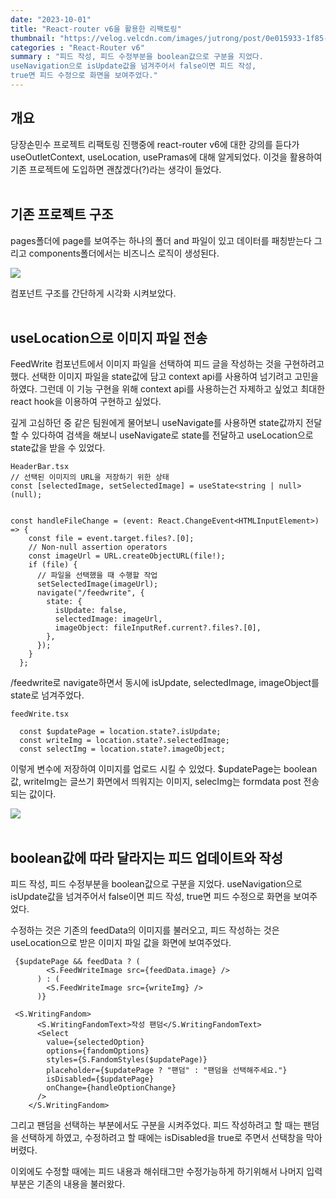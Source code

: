```yaml
---
date: "2023-10-01"
title: "React-router v6을 활용한 리팩토링"
thumbnail: "https://velog.velcdn.com/images/jutrong/post/0e015933-1f85-4e58-968c-b778ee722fb9/image.png"
categories : "React-Router v6"
summary : "피드 작성, 피드 수정부분을 boolean값으로 구분을 지었다.
useNavigation으로 isUpdate값을 넘겨주어서 false이면 피드 작성,
true면 피드 수정으로 화면을 보여주었다."
---
```


## 개요

당장손민수 프로젝트 리팩토링 진행중에 react-router v6에 대한 강의를 듣다가 useOutletContext, useLocation, usePramas에 대해 알게되었다. 이것을 활용하여 기존 프로젝트에 도입하면 괜찮겠다(?)라는 생각이 들었다.
</br>
</br>

## 기존 프로젝트 구조

pages폴더에 page를 보여주는 하나의 폴더 and 파일이 있고 데이터를 패칭받는다 그리고 components폴더에서는 비즈니스 로직이 생성된다.

![](https://velog.velcdn.com/images/jutrong/post/0e015933-1f85-4e58-968c-b778ee722fb9/image.png)

컴포넌트 구조를 간단하게 시각화 시켜보았다.
</br>
</br>

## useLocation으로 이미지 파일 전송

FeedWrite 컴포넌트에서 이미지 파일을 선택하여 피드 글을 작성하는 것을 구현하려고 했다.
선택한 이미지 파일을 state값에 담고 context api를 사용하여 넘기려고 고민을 하였다. 그런데 이 기능 구현을 위해 context api를 사용하는건 자제하고 싶었고 최대한 react hook을 이용하여 구현하고 싶었다.

깊게 고심하던 중 같은 팀원에게 물어보니 useNavigate를 사용하면 state값까지 전달할 수 있다하여 검색을 해보니 useNavigate로 state를 전달하고 useLocation으로 state값을 받을 수 있었다.

```
HeaderBar.tsx
// 선택된 이미지의 URL을 저장하기 위한 상태
const [selectedImage, setSelectedImage] = useState<string | null>(null);


const handleFileChange = (event: React.ChangeEvent<HTMLInputElement>) => {
    const file = event.target.files?.[0];
    // Non-null assertion operators
    const imageUrl = URL.createObjectURL(file!);
    if (file) {
      // 파일을 선택했을 때 수행할 작업
      setSelectedImage(imageUrl);
      navigate("/feedwrite", {
        state: {
          isUpdate: false,
          selectedImage: imageUrl,
          imageObject: fileInputRef.current?.files?.[0],
        },
      });
    }
  };
```

/feedwrite로 navigate하면서 동시에 isUpdate, selectedImage, imageObject를 state로 넘겨주었다.

```
feedWrite.tsx

  const $updatePage = location.state?.isUpdate;
  const writeImg = location.state?.selectedImage;
  const selectImg = location.state?.imageObject;
```

이렇게 변수에 저장하여 이미지를 업로드 시킬 수 있었다.
$updatePage는 boolean값, writeImg는 글쓰기 화면에서 띄워지는 이미지, selecImg는 formdata post 전송되는 값이다.

![](https://velog.velcdn.com/images/jutrong/post/0c855cf3-a5b6-4a16-b334-19b0c3848569/image.gif)
</br>
</br>

## boolean값에 따라 달라지는 피드 업데이트와 작성

피드 작성, 피드 수정부분을 boolean값으로 구분을 지었다.
useNavigation으로 isUpdate값을 넘겨주어서 false이면 피드 작성,
true면 피드 수정으로 화면을 보여주었다.

수정하는 것은 기존의 feedData의 이미지를 불러오고,
피드 작성하는 것은 useLocation으로 받은 이미지 파일 값을 화면에 보여주었다.

```
 {$updatePage && feedData ? (
        <S.FeedWriteImage src={feedData.image} />
      ) : (
        <S.FeedWriteImage src={writeImg} />
      )}
```

```
 <S.WritingFandom>
      <S.WritingFandomText>작성 팬덤</S.WritingFandomText>
      <Select
        value={selectedOption}
        options={fandomOptions}
        styles={S.FandomStyles($updatePage)}
        placeholder={$updatePage ? "팬덤" : "팬덤을 선택해주세요."}
        isDisabled={$updatePage}
        onChange={handleOptionChange}
      />
    </S.WritingFandom>
```

그리고 팬덤을 선택하는 부분에서도 구분을 시켜주었다.
피드 작성하려고 할 때는 팬덤을 선택하게 하였고,
수정하려고 할 때에는 isDisabled을 true로 주면서 선택창을 막아버렸다.

이외에도 수정할 때에는 피드 내용과 해쉬태그만 수정가능하게 하기위해서
나머지 입력 부분은 기존의 내용을 불러왔다.
